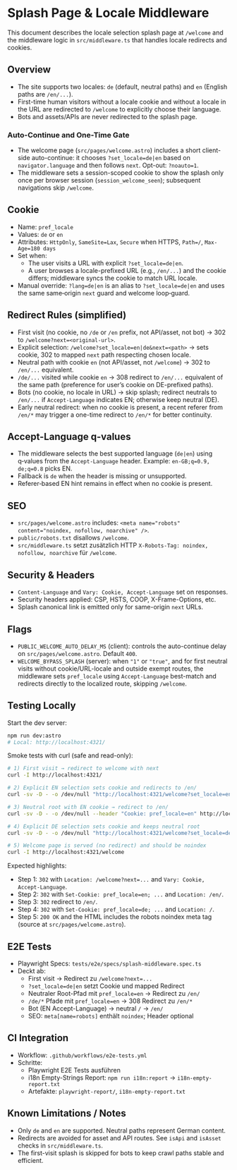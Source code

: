 # Splash Page & Locale Middleware

This document describes the locale selection splash page at `/welcome` and the middleware logic in `src/middleware.ts` that handles locale redirects and cookies.

## Overview

- The site supports two locales: `de` (default, neutral paths) and `en` (English paths are `/en/...`).
- First-time human visitors without a locale cookie and without a locale in the URL are redirected to `/welcome` to explicitly choose their language.
- Bots and assets/APIs are never redirected to the splash page.

### Auto-Continue and One-Time Gate

- The welcome page (`src/pages/welcome.astro`) includes a short client-side auto-continue: it chooses `?set_locale=de|en` based on `navigator.language` and then follows `next`. Opt-out: `?noauto=1`.
- The middleware sets a session-scoped cookie to show the splash only once per browser session (`session_welcome_seen`); subsequent navigations skip `/welcome`.

## Cookie

- Name: `pref_locale`
- Values: `de` or `en`
- Attributes: `HttpOnly`, `SameSite=Lax`, `Secure` when HTTPS, `Path=/`, `Max-Age=180 days`
- Set when:
  - The user visits a URL with explicit `?set_locale=de|en`.
  - A user browses a locale-prefixed URL (e.g., `/en/...`) and the cookie differs; middleware syncs the cookie to match URL locale.
- Manual override: `?lang=de|en` is an alias to `?set_locale=de|en` and uses the same same‑origin `next` guard and welcome loop‑guard.

## Redirect Rules (simplified)

- First visit (no cookie, no `/de` or `/en` prefix, not API/asset, not bot) → 302 to `/welcome?next=<original-url>`.
- Explicit selection: `/welcome?set_locale=en|de&next=<path>` → sets cookie, 302 to mapped `next` path respecting chosen locale.
- Neutral path with cookie `en` (not API/asset, not `/welcome`) → 302 to `/en/...` equivalent.
- `/de/...` visited while cookie `en` → 308 redirect to `/en/...` equivalent of the same path (preference for user’s cookie on DE-prefixed paths).
- Bots (no cookie, no locale in URL) → skip splash; redirect neutrals to `/en/...` if `Accept-Language` indicates EN; otherwise keep neutral (DE).
- Early neutral redirect: when no cookie is present, a recent referer from `/en/*` may trigger a one-time redirect to `/en/*` for better continuity.

## Accept-Language q-values

- The middleware selects the best supported language (`de|en`) using q‑values from the `Accept-Language` header. Example: `en-GB;q=0.9, de;q=0.8` picks EN.
- Fallback is `de` when the header is missing or unsupported.
- Referer‑based EN hint remains in effect when no cookie is present.

## SEO

- `src/pages/welcome.astro` includes: `<meta name="robots" content="noindex, nofollow, noarchive" />`.
- `public/robots.txt` disallows `/welcome`.
- `src/middleware.ts` setzt zusätzlich HTTP `X-Robots-Tag: noindex, nofollow, noarchive` für `/welcome`.

## Security & Headers

- `Content-Language` and `Vary: Cookie, Accept-Language` set on responses.
- Security headers applied: CSP, HSTS, COOP, X-Frame-Options, etc.
- Splash canonical link is emitted only for same-origin `next` URLs.

## Flags

- `PUBLIC_WELCOME_AUTO_DELAY_MS` (client): controls the auto-continue delay on `src/pages/welcome.astro`. Default `400`.
- `WELCOME_BYPASS_SPLASH` (server): when `"1"` or `"true"`, and for first neutral visits without cookie/URL-locale and outside exempt routes, the middleware sets `pref_locale` using `Accept-Language` best-match and redirects directly to the localized route, skipping `/welcome`.

## Testing Locally

Start the dev server:

```bash
npm run dev:astro
# Local: http://localhost:4321/
```

Smoke tests with curl (safe and read-only):

```bash
# 1) First visit → redirect to welcome with next
curl -I http://localhost:4321/

# 2) Explicit EN selection sets cookie and redirects to /en/
curl -sv -D - -o /dev/null "http://localhost:4321/welcome?set_locale=en&next=/"

# 3) Neutral root with EN cookie → redirect to /en/
curl -sv -D - -o /dev/null --header "Cookie: pref_locale=en" http://localhost:4321/

# 4) Explicit DE selection sets cookie and keeps neutral root
curl -sv -D - -o /dev/null "http://localhost:4321/welcome?set_locale=de&next=/"

# 5) Welcome page is served (no redirect) and should be noindex
curl -I http://localhost:4321/welcome
```

Expected highlights:

- Step 1: `302` with `Location: /welcome?next=...` and `Vary: Cookie, Accept-Language`.
- Step 2: `302` with `Set-Cookie: pref_locale=en; ...` and `Location: /en/`.
- Step 3: `302` redirect to `/en/`.
- Step 4: `302` with `Set-Cookie: pref_locale=de; ...` and `Location: /`.
- Step 5: `200 OK` and the HTML includes the robots noindex meta tag (source at `src/pages/welcome.astro`).

## E2E Tests

- Playwright Specs: `tests/e2e/specs/splash-middleware.spec.ts`
- Deckt ab:
  - First visit → Redirect zu `/welcome?next=...`
  - `?set_locale=de|en` setzt Cookie und mapped Redirect
  - Neutraler Root-Pfad mit `pref_locale=en` → Redirect zu `/en/`
  - `/de/*` Pfade mit `pref_locale=en` → 308 Redirect zu `/en/*`
  - Bot (EN Accept-Language) → neutral `/` → `/en/`
  - SEO: `meta[name=robots]` enthält `noindex`; Header optional

## CI Integration

- Workflow: `.github/workflows/e2e-tests.yml`
- Schritte:
  - Playwright E2E Tests ausführen
  - i18n Empty-Strings Report: `npm run i18n:report` → `i18n-empty-report.txt`
  - Artefakte: `playwright-report/`, `i18n-empty-report.txt`

## Known Limitations / Notes

- Only `de` and `en` are supported. Neutral paths represent German content.
- Redirects are avoided for asset and API routes. See `isApi` and `isAsset` checks in `src/middleware.ts`.
- The first-visit splash is skipped for bots to keep crawl paths stable and efficient.
